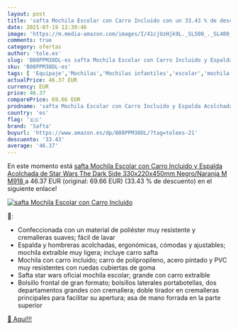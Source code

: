 ```yaml
---
layout: post
title: 'safta Mochila Escolar con Carro Incluido con un 33.43 % de descuento'
date: 2021-07-19 12:39:46
image: 'https://m.media-amazon.com/images/I/41cjUzHjk9L._SL500_._SL400_.jpg'
comments: true
category: ofertas
author: 'tole.es'
slug: 'B08PPM38DL-es safta Mochila Escolar con Carro Incluido y Espalda...'
sku: 'B08PPM38DL-es'
tags: [ 'Equipaje','Mochilas','Mochilas infantiles','escolar','mochila','safta', ]
actualPrice: 46.37 EUR
currency: EUR
price: 46.37
comparePrice: 69.66 EUR
prodname: 'safta Mochila Escolar con Carro Incluido y Espalda Acolchada de Star Wars The Dark Side  330x220x450mm  Negro/Naranja  M  M918 '
country: 'es'
flag: '🇪🇸'
brand: 'Safta'
buyurl: 'https://www.amazon.es/dp/B08PPM38DL/?tag=tolees-21'
descuento: '33.43'
average: '46.37'
---
```


En este momento está [safta Mochila Escolar con Carro Incluido y Espalda Acolchada de Star Wars The Dark Side  330x220x450mm  Negro/Naranja  M  M918 ](https://www.amazon.es/dp/B08PPM38DL/?tag=tolees-21) a 46.37 EUR (original: 69.66 EUR) (33.43 %  de descuento) en el siguiente enlace!

[![safta Mochila Escolar con Carro Incluido](https://m.media-amazon.com/images/I/41cjUzHjk9L._SL500_._SL400_.jpg)](https://www.amazon.es/dp/B08PPM38DL/?tag=tolees-21)

🔎:

- Confeccionada con un material de poliéster muy resistente y cremalleras suaves; fácil de lavar
- Espalda y hombreras acolchadas, ergonómicas, cómodas y ajustables; mochila extraíble muy ligera; incluye carro safta
- Mochila con carro incluido; carro de polipropileno, acero pintado y PVC muy resistentes con ruedas cubiertas de goma
- Safta star wars oficial mochila escolar; grande con carro extraíble
- Bolsillo frontal de gran formato; bolsillos laterales portabotellas, dos departamentos grandes con cremallera; doble tirador en cremalleras principales para facilitar su apertura; asa de mano forrada en la parte superior

[🛒 Aquí!!!](https://www.amazon.es/dp/B08PPM38DL/?tag=tolees-21)
